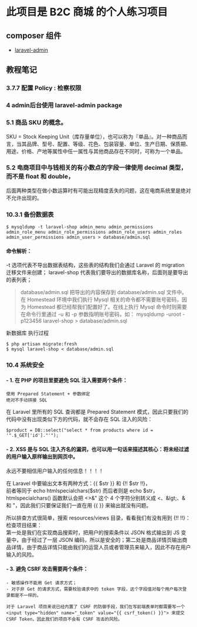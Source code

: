 # 此项目是 B2C 商城 的个人练习项目


## composer 组件
- [laravel-admin](https://github.com/z-song/laravel-admin)


## 教程笔记
### 3.7.7 配置 Policy : 检察权限

### 4 admin后台使用 laravel-admin package

### 5.1 商品 SKU 的概念。

SKU = Stock Keeping Unit（库存量单位），也可以称为『单品』。对一种商品而言，当其品牌、型号、配置、等级、花色、包装容量、单位、生产日期、保质期、用途、价格、产地等属性中任一属性与其他商品存在不同时，可称为一个单品。

### 5.2 电商项目中与钱相关的有小数点的字段一律使用 __decimal__ 类型，而不是 float 和 double，  

后面两种类型在做小数运算时有可能出现精度丢失的问题，这在电商系统里是绝对不允许出现的。

### 10.3.1 备份数据表
````
$ mysqldump -t laravel-shop admin_menu admin_permissions admin_role_menu admin_role_permissions admin_role_users admin_roles admin_user_permissions admin_users > database/admin.sql
````  
#### 命令解析：

-t 选项代表不导出数据表结构，这些表的结构我们会通过 Laravel 的 migration 迁移文件来创建；
laravel-shop 代表我们要导出的数据库名称，后面则是要导出的表列表；
> database/admin.sql 把导出的内容保存到 database/admin.sql 文件中。
在 Homestead 环境中我们执行 Mysql 相关的命令都不需要账号密码，因为 Homestead 都已经帮我们配置好了。在线上执行 Mysql 命令时则需要在命令行里通过 -u 和 -p 参数指明账号密码，如： mysqldump -uroot -p123456 laravel-shop > database/admin.sql  

新数据库 执行过程  
````
$ php artisan migrate:fresh
$ mysql laravel-shop < database/admin.sql
````    


### 10.4 系统安全 
#### - 1. 在 PHP 的项目里要避免 SQL 注入需要两个条件：
````
使用 Prepared Statement + 参数绑定
绝对不手动拼接 SQL
````  
在 Laravel 里所有的 SQL 查询都是 Prepared Statement 模式，因此只要我们的代码中没有出现类似下方的代码，就不会存在 SQL 注入的风险：
  ````  
  $product = DB::select("select * from products where id = '".$_GET['id']."'");
  ````
  
#### - 2. XSS 是与 SQL 注入齐名的漏洞，也可以用一句话来描述其核心：将未经过滤的用户输入原样输出到网页中。  
永远不要相信用户输入的任何信息！！！！   

在 Laravel 中要输出文本有两种方式：{{ $str }} 和 {!! $str !!}，  
前者等同于 echo htmlspecialchars($str) 而后者则是 echo $str，   
htmlspecialchars() 函数默认会把 <>&" 这个 4 个字符分别转义成 <、&lgt;、& 和 "，因此我们只要保证我们一直在用 {{ }} 来输出就没有问题。
  
所以排查方式很简单，搜索 resources/views 目录，看看我们有没有用到 {!! !!}：  
检查项目结果：   
第一处是我们在实现商品搜索时，把用户的搜索条件以 JSON 格式输出到 JS 变量中，由于经过了一层 JSON 编码，所以是安全的；第二处是商品详情页输出商品详情，由于商品详情只能由我们的运营人员或者管理员来输入，因此不存在用户输入的风险。    

#### - 3. 避免 CSRF 攻击需要两个条件：
````
- 敏感操作不能用 Get 请求方式；
- 对于非 Get 的请求方式，需要校验请求中的 token 字段，这个字段值对每个用户每次登录都是不一样的。

对于 Laravel 项目来说已经内置了 CSRF 的防御手段，我们在写前端表单时都需要写一个 <input type="hidden" name="_token" value="{{ csrf_token() }}"> 来提交 CSRF Token，因此我们的项目不会有 CSRF 攻击的风险。
````